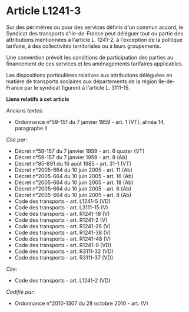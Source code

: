 # Article L1241-3

Sur des périmètres ou pour des services définis d'un commun accord, le Syndicat des transports d'Ile-de-France peut déléguer
tout ou partie des attributions mentionnées à l'article L. 1241-2, à l'exception de la politique tarifaire, à des
collectivités territoriales ou à leurs groupements. 

Une convention prévoit les conditions de participation des parties au financement de ces services et les aménagements
tarifaires applicables. 

Les dispositions particulières relatives aux attributions déléguées en matière de transports scolaires aux départements de la
région Ile-de-France par le syndicat figurent à l'article L. 3111-15.

**Liens relatifs à cet article**

_Anciens textes_:

  - Ordonnance n°59-151 du 7 janvier 1959 - art. 1 (VT), alinéa 14, paragraphe II

_Cité par_:

  - Décret n°59-157 du 7 janvier 1959 - art. 6 quater (VT)
  - Décret n°59-157 du 7 janvier 1959 - art. 8 (Ab)
  - Décret n°85-891 du 16 août 1985 - art. 31-1 (VT)
  - Décret n°2005-664 du 10 juin 2005 - art. 11 (Ab)
  - Décret n°2005-664 du 10 juin 2005 - art. 16 (Ab)
  - Décret n°2005-664 du 10 juin 2005 - art. 18 (Ab)
  - Décret n°2005-664 du 10 juin 2005 - art. 6 (Ab)
  - Décret n°2005-664 du 10 juin 2005 - art. 8 (Ab)
  - Code des transports - art. L1241-5 (VD)
  - Code des transports - art. L3111-15 (V)
  - Code des transports - art. R1241-18 (V)
  - Code des transports - art. R1241-2 (V)
  - Code des transports - art. R1241-26 (V)
  - Code des transports - art. R1241-38 (V)
  - Code des transports - art. R1241-48 (V)
  - Code des transports - art. R1241-9 (VD)
  - Code des transports - art. R3111-32 (VD)
  - Code des transports - art. R3111-37 (VD)

_Cite_:

  - Code des transports - art. L1241-2 (VD)

_Codifié par_:

  - Ordonnance n°2010-1307 du 28 octobre 2010 - art. (V)
